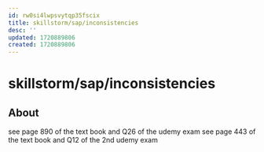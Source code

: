 ```yaml
---
id: rw0si4lwpsvytqp35fscix
title: skillstorm/sap/inconsistencies
desc: ''
updated: 1720889806
created: 1720889806
---
```

# skillstorm/sap/inconsistencies

## About

see page 890 of the text book and Q26 of the udemy exam
see page 443 of the text book and Q12 of the 2nd udemy exam
